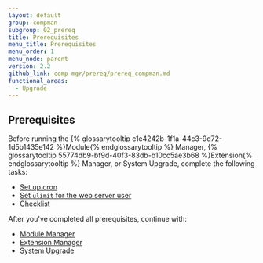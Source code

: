 ```yaml
---
layout: default
group: compman
subgroup: 02_prereq
title: Prerequisites
menu_title: Prerequisites
menu_order: 1
menu_node: parent
version: 2.2
github_link: comp-mgr/prereq/prereq_compman.md
functional_areas:
  - Upgrade
---
```


## Prerequisites
Before running the {% glossarytooltip c1e4242b-1f1a-44c3-9d72-1d5b1435e142 %}Module{% endglossarytooltip %} Manager, {% glossarytooltip 55774db9-bf9d-40f3-83db-b10cc5ae3b68 %}Extension{% endglossarytooltip %} Manager, or System Upgrade, complete the following tasks:

*	[Set up cron]({{page.baseurl}}/comp-mgr/prereq/prereq_cron.html)
*	[Set `ulimit` for the web server user]({{page.baseurl}}/comp-mgr/prereq/prereq_compman-ulimit.html)
*	[Checklist]({{page.baseurl}}/comp-mgr/prereq/prereq_compman-checklist.html)

After you've completed all prerequisites, continue with:

*	[Module Manager]({{page.baseurl}}/comp-mgr/module-man/compman-start.html)
*	[Extension Manager]({{page.baseurl}}/comp-mgr/extens-man/extensman-main-pg.html)
*	[System Upgrade]({{page.baseurl}}/comp-mgr/upgrader/upgrade-start.html)
